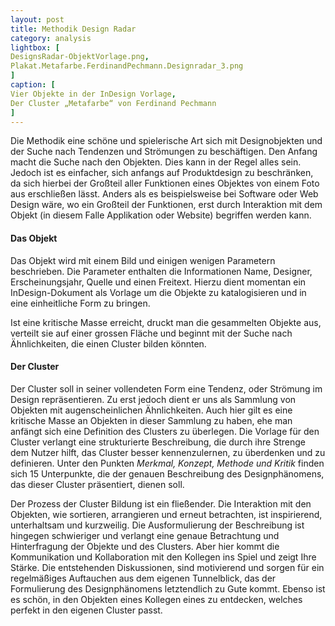 ```yaml
---
layout: post
title: Methodik Design Radar
category: analysis
lightbox: [
DesignsRadar-ObjektVorlage.png,
Plakat.Metafarbe.FerdinandPechmann.Designradar_3.png
]
caption: [
Vier Objekte in der InDesign Vorlage,
Der Cluster „Metafarbe“ von Ferdinand Pechmann
]
---
```


Die Methodik eine schöne und spielerische Art sich mit Designobjekten und der Suche nach Tendenzen und Strömungen zu beschäftigen. Den Anfang macht die Suche nach den Objekten. Dies kann in der Regel alles sein. Jedoch ist es einfacher, sich anfangs auf Produktdesign zu beschränken, da sich hierbei der Großteil aller Funktionen eines Objektes von einem Foto aus erschließen lässt. Anders als es beispielsweise bei Software oder Web Design wäre, wo ein Großteil der Funktionen, erst durch Interaktion mit dem Objekt (in diesem Falle Applikation oder Website) begriffen werden kann.

#### Das Objekt

Das Objekt wird mit einem Bild und einigen wenigen Parametern  beschrieben. Die Parameter enthalten die Informationen Name, Designer, Erscheinungsjahr, Quelle und einen Freitext. Hierzu dient momentan ein InDesign-Dokument als Vorlage um die Objekte zu katalogisieren und in eine einheitliche Form zu bringen. 

Ist eine kritische Masse erreicht, druckt man die gesammelten Objekte aus, verteilt sie auf einer grossen Fläche und beginnt mit der Suche nach Ähnlichkeiten, die einen Cluster bilden könnten.

#### Der Cluster

Der Cluster soll in seiner vollendeten Form eine Tendenz, oder Strömung im Design repräsentieren. Zu erst jedoch dient er uns als Sammlung von Objekten mit augenscheinlichen Ähnlichkeiten. Auch hier gilt es eine kritische Masse an Objekten in dieser Sammlung zu haben, ehe man anfängt sich eine Definition des Clusters zu überlegen. Die Vorlage für den Cluster verlangt eine strukturierte Beschreibung, die durch ihre Strenge dem Nutzer hilft, das Cluster besser kennenzulernen, zu überdenken und zu definieren. Unter den Punkten _Merkmal, Konzept, Methode und Kritik_ finden sich 15 Unterpunkte, die der genauen Beschreibung des Designphänomens, das dieser Cluster präsentiert, dienen soll.

Der Prozess der Cluster Bildung ist ein fließender. Die Interaktion mit den Objekten, wie sortieren, arrangieren und erneut betrachten, ist inspirierend, unterhaltsam und kurzweilig. Die Ausformulierung der Beschreibung ist hingegen schwieriger und verlangt eine genaue Betrachtung und Hinterfragung der Objekte und des Clusters. Aber hier kommt die Kommunikation und Kollaboration mit den Kollegen ins Spiel und zeigt Ihre Stärke. Die entstehenden Diskussionen, sind motivierend und sorgen für ein regelmäßiges Auftauchen aus dem eigenen Tunnelblick, das der Formulierung des Designphänomens letztendlich zu Gute kommt. Ebenso ist es schön, in den Objekten eines Kollegen eines zu entdecken, welches perfekt in den eigenen Cluster passt.